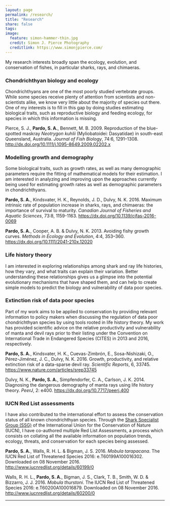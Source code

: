 ```yaml
---
layout: page
permalink: /research/
title: "Research"
share: false
tags: 
image:
  feature: simon-hammer-thin.jpg
  credit: Simon J. Pierce Photography
  creditlink: https://www.simonjpierce.com/
---
```


My research interests broadly span the ecology, evolution, and conservation of fishes, in particular sharks, rays, and chimaeras.

### Chondrichthyan biology and ecology

Chondrichthyans are one of the most poorly studied vertebrate groups. While some species receive plenty of attention from scientists and non-scientists alike, we know very little about the majority of species out there. One of my interests is to fill in this gap by doing studies estimating biological traits, such as reproductive biology and feeding ecology, for species in which this information is missing.

Pierce, S. J., **Pardo, S. A.**, Bennett, M. B. 2009. Reproduction of the blue-spotted maskray *Neotrygon kuhlii* (Myliobatoidei: Dasyatidae) in south-east Queensland, Australia. *Journal of Fish Biology*, 74:6, 1291–1308. <http://dx.doi.org/10.1111/j.1095-8649.2009.02202.x>


### Modelling growth and demography 

Some biological traits, such as growth rates, as well as many demographic parameters require the fitting of mathematical models for their estimation. I am interested in analyzing and improving upon the approaches currently being used for estimating growth rates as well as demographic parameters in chondrichthyans. 

**Pardo, S. A.**, Kindsvater, H. K., Reynolds, J. D., Dulvy, N. K. 2016. Maximum intrinsic rate of population increase in sharks, rays, and chimaeras: the importance of survival to maturity. *Canadian Journal of Fisheries and Aquatic Sciences*, 73:8, 1159-1163. <https://dx.doi.org/10.1139/cjfas-2016-0069>

**Pardo, S. A.**, Cooper, A. B. & Dulvy, N. K. 2013. Avoiding fishy growth curves. *Methods in Ecology and Evolution*, 4:4, 353–360. <https://dx.doi.org/10.1111/2041-210x.12020> 

### Life history theory  

I am interested in exploring relationships among shark and ray life histories, how they vary, and what traits can explain their variation. Better understanding these relationships gives us a glimpse into the potential evolutionary mechanisms that have shaped them, and can help to create simple models to predict the biology and vulnerability of data poor species.

<!--I am also passionate about conservation, and am keen to improve our current knowledge gap within elasmobranchs, as 46% of the are assessed as Data Deficient under the IUCN. In many cases, the usual methods of studying the biology of a species using lethal sampling are not feasible, such as species that are extremely rare, hard to collect, or listed as Critically Endangered.
-->

### Extinction risk of data poor species

Part of my work aims to be applied to conservation by providing relevant information to policy makers when discussing the regulation of data poor chondrichthyan species by using tools rooted in life history theory. My work has provided scientific advice on the relative productivity and vulnerability of manta and devil rays prior to their listing under the Convention on International Trade in Endangered Species (CITES) in 2013 and 2016, respectively. 

**Pardo, S. A.**, Kindsvater, H. K., Cuevas-Zimbrón, E., Sosa-Nishizaki, O., Pérez-Jiménez, J. C., Dulvy, N. K. 2016. Growth, productivity, and relative extinction risk of a data-sparse devil ray. *Scientific Reports*, 6, 33745. <https://www.nature.com/articles/srep33745>

Dulvy, N. K., **Pardo, S. A.**, Simpfendorfer, C. A., Carlson, J. K. 2014. Diagnosing the dangerous demography of manta rays using life history theory. *PeerJ*, 2: e400. <https://dx.doi.org/10.7717/peerj.400>

### IUCN Red List assessments

I have also contributed to the international effort to assess the conservation status of all known chondrichthyan species. Through the [Shark Specialist Group (SSG)](http://www.iucnssg.org/) of the International Union for the Conservation of Nature (IUCN), I have co-authored multiple Red List Assessments, a process which consists on collating all the available information on population trends, ecology, threats, and conservation for each species being assessed.

**Pardo, S. A.**, Walls, R. H. L. & Bigman, J. S. 2016. *Mobula tarapacana*. The IUCN Red List of Threatened Species 2016: e.T60199A100016302. Downloaded on 08 November 2016. <http://www.iucnredlist.org/details/60199/0>

Walls, R. H. L., **Pardo, S. A.**, Bigman, J. S., Clark, T. B., Smith, W. D. & Bizzarro, J. J. 2016. *Mobula thurstoni*. The IUCN Red List of Threatened Species 2016: e.T60200A100016879. Downloaded on 08 November 2016. <http://www.iucnredlist.org/details/60200/0>

----

